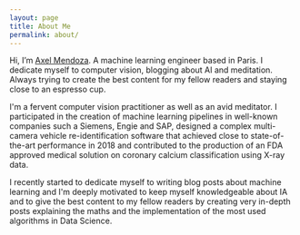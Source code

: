 ```yaml
---
layout: page
title: About Me
permalink: about/
---
```

Hi, I’m [Axel Mendoza](https://www.linkedin.com/in/axel-mendoza-298608121/). A machine learning engineer based in Paris. I dedicate myself to computer vision, blogging about AI and meditation. Always trying to create the best content for my fellow readers and staying close to an espresso cup.

I'm a fervent computer vision practitioner as well as an avid meditator.
I participated in the creation of machine learning pipelines in well-known companies such a Siemens, Engie and SAP, designed a complex multi-camera vehicle re-identification software that achieved close to state-of-the-art performance in 2018 and contributed to the production of an FDA approved medical solution on coronary calcium classification using X-ray data.

I recently started to dedicate myself to writing blog posts about machine learning and I'm deeply motivated to keep myself knowledgeable about IA and to give the best content to my fellow readers by creating very in-depth posts explaining the maths and the implementation of the most used algorithms in Data Science.

